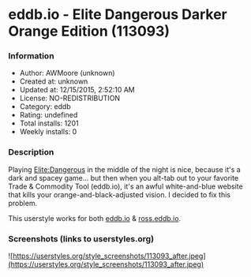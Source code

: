# eddb.io - Elite Dangerous Darker Orange Edition (113093)

### Information
- Author: AWMoore (unknown)
- Created at: unknown
- Updated at: 12/15/2015, 2:52:10 AM
- License: NO-REDISTRIBUTION
- Category: eddb
- Rating: undefined
- Total installs: 1201
- Weekly installs: 0


### Description
Playing <a href="https://www.elitedangerous.com/">Elite:Dangerous</a> in the middle of the night is nice, because it's a dark and spacey game... but then when you alt-tab out to your favorite Trade & Commodity Tool (eddb.io), it's an awful white-and-blue website that kills your orange-and-black-adjusted vision. I decided to fix this problem. 

This userstyle works for both <a href="http://eddb.io/">eddb.io</a> & <a href="http://ross.eddb.io/">ross.eddb.io</a>.


### Screenshots (links to userstyles.org)
![https://userstyles.org/style_screenshots/113093_after.jpeg](https://userstyles.org/style_screenshots/113093_after.jpeg)


